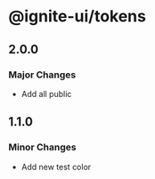 # @ignite-ui/tokens

## 2.0.0

### Major Changes

- Add all public

## 1.1.0

### Minor Changes

- Add new test color
